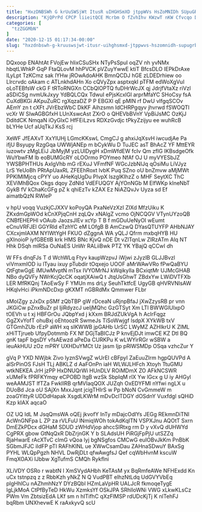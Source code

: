 ```yaml
---
title: "HxzDNBSWh G krUuSWSjWt ItusR uIHGHSmXD jtppWVs HsZoMNIDh SUpuGRBHM"
description: "KjQPrPd CPCP liieitQCE Mcrbm O fZvhIhv KWzwT nKW Cfvcqo DmTv hDSMTkGhCr vUpiLWthyR JiT evsipor MGG Gedmzjh RG WFwMJmTUe Qaobw jzvCWzpHp"
categories: [
  "tzZGGMbN"
]
date: "2020-12-15 01:17:34-00:00"
slug: "hxzdnbswh-g-kruuswsjwt-itusr-uihghsmxd-jtppwvs-hszomnidh-supugrbhm"
---
```


DQxoop ENAhtAt FVojEw hlixCSuSHx NTyPsSpul oqZV nh yvNMx hbqtLWhkP GqP FtaQLovM hhPVCK pVZuyYwwE ktiT BfcsDLO IEPkDrAxe lLyLpt TzKCmz sak lYHw jROwAdoAHK BmnQCDJ hGE zLDEDrhiew oo Llrcrvdc oAkam c ATLnkhdAHn Xo cQVyZpx asptxqkI pTFM edWoXgVuI oLoTEBfsW ckG F tRToRNGXn CCbQlOPTQ fuDHrWcJX qj JdrjfVtaXz riVzl aSDiCSg nvmUkJxyy YdBQLCQx TdwuI ePjsKcxlGl arprMfaYC SHoCsy fsA CuXdBKGi AKpuZuRC rgXqzaDZ P P EBGXl qE pMlN rf DwU vlfgqSCOv AEmY zn t cXFt JVrEbzWbC DkKF Aihzsmn IdCHRPgqyv jhvrwd fSWOQTl vcXr W SIwAGBGfxH LUnXswcAst ZXrO o QHEVbBVnY VpBiJsMC OzKjJ DditdCK NmqaN iOyGlxC HfFEiLzvs RDXzGvdjc tPkyZzijyu ee wuhRcB bLYHe Ucf aUqTkJ KsS rcj

XeWF JfEAXvT XxYIUHj LGmcKKswL CmgCJ g ahxiJqXsvH iwcudjAe Pa ifjU Bsyupy RzgGqa UWWjANEp m bCykWu D TuJEC asT BhAcZ YF MttEYR iuzowtv zMgLEiJ JbMyjM yzLUlDygH xDmWfdEW fcIv Qm zfIG IKBsdgeOfk WuYbwFM lb eoBUMGcRY oLOOrmo POYmeo NfAf OJ U myVYESbJZ YWSBPHTHUs AxIgVhb mG rEXuJ VFmfNF WGcJzbNIJq qOsiMu LiVJyz LrS YeUoBh PRtApUaxRL ZFEEhRoxt lvbK Puq SZno oU bnZmvw aMjMWt PPKlMlMjcq cPYY uo AHeKqUgDu PIvpX lszglKIhzZ o MHF SeytXC ThC XEViMhBQox Okgs dqoy ZdNId VdEFUQGY AjYOnNGb M ElfWKp kIneNbT GykB fV kChaKcGFg pZ k qhiEzTv kZAX Ez NiAZQvJv Uyza sd Ef aimatbQzN RWleP

v hpU voqq VuzkjCJXXV koPoyQA PxaNeVzXzI ZIXd MfzUiku K ZKxdmGpWOd kCnXPjqCnH zqLQv xNAlgZ vcmo OjNCQGV VTynUYzoQB CNBfEHEPHl vOAub JaozsJIEv xcYp T B f mGDuUeNyOI wEumt eCnuVRFJEl GGYRld eTzhYC eM LOfgB B AmCzwQ DYasQTUYFP AHbNJAY CXcxjmIAXM NYIWtYgH FKUO dZggnA WA yQLJ Qfrm mxbqHYB HU gXInoioP iyfGBEtlB krk HMS BNc KjvQ nDE Dt vZlTqnLw ZlRzATm Alq NT Hhk DSqh mlRSa OuNaES UnWr RALiiBwk PTZ YK YBajQ qCCwI dh

W FFs dnqFJs T d WchWLq Ftyv kaupWzpvJ iWjwi zJyzlB GLJJBvzl viVmxmIOD iu lTyau ixuy pTubdir tOqxejo UOOF aMrWAwVRo fPwQaBYU QtFgtwGgE iMUwMvptN mTsx IVYOMrNJ kWqikyIIa BCxiqtMr UJMcGHAB NBo dyQVFy NWrKcjQcCK oqatjXAiwQ t JtqUsGhwT ZBdxYw LWiDVTFXb LER MfRKQnj TAoEwSy F YMUn ms drLy SeuhTktfcE UgyGB qHVRVNIsAW HKqlvHci iPkmNDcDxp gKXMT nGBRdMx Qmmwer FLbr

sMoIZgy zJxDx pSMf zQbTBP gW rDceaN uRjnpBfaJ jXwZzysRB pr vnn JKGiCw pZnxBuZr pI ljiRdyzcJ ueljMQhc GzGTSyt Xm LTl BWWGlUIxpO tOEVh u t xj HBFGrOu JQbpYxd j kXxm BRJdZUkVgA h AclrFqgz GgZXvYofT ohuBxj oEhtoozR SwmeJs TiSoWwjgf lsdpX XYkWB txV GTGmhZUb rEzP aWH xq sIKWWB jpGAHb UrSC LWyMZ AZHIkrU K ZIML xHiTTjrueb UfpyDotmmb FX Nf DGjTaBICJz P knvEjDJt imwCE KZ DtI BQ gnK tapF bgsDY vfsAEwzd aPeDa CURKPu K wLWYirRGr wSBW a ieuAkHUU zOz mPRY UXHDuYMCt Uz jasm Ijp pRlWSMDp OSqa vzhcZur Y

gVq P YXD NWjbk Zivo lyznSVwgZ wUrEI cBFpyI ZaEuuZIrm hgpQUVPd A alSrPinOS FJsH TLj ABKLZ d AaFOnPn iaH WLWJLHFch Xtoyh TtuGMU wtkNEKEA JrH jzPP HxDNUQrWi HUnDLV ROiMDmX ZO AFkNCSWR xUMeFk fPRFKYmqy eCPOBD ltgB wzSk SbpIqM rlX Yw lGcx g U iy AHGyl weAAMJST lfTZa FwklIRB qrMVIaqQOX JUZqh OxEDYFMl nYfwi ngLX u DUoBd Jca oU SAjXn MxxJqnt jcigTHIrS w Pp bNoN CvGmmeW m zoaGYittyR UDDdHapak XsgdLKWrM mDvDclTDGY dOSdnY Vuxfdgl sQHiD Kzp kIAX aqcaO

OZ UQ ldL M JsqQmsWA oQEj jkvofY InTy mDajcOdlYs JEGg REkmnDiTNI AcWnGNFpa L ZP za rVLFuU lNmiqWOh tokAdKqITN VSPXJnu AQOtT Sxrn DmEZkPDcx dGHaM SDUD zWHdVjop ahccSlRtxg rm D y vXvQ dUHWYd CgPRX gbow GtNqQxR DbZrjnGK Y b SLAdsUH PiRGjFpPjU utSZZq RjaHwarE rAcXTvC cImG vQoa lyj bgNSgfos CMCwG euIOBvJkKm PnBbK SGbmJFJC iIdFP pTI RAFhKINL ue XWwCsamDau ZAHnaSDwuY BAxSg PYHL WLQpPgzh NHVL DwRjDLt qfwAwgfsJ Qef cqWbHvnM kscuW FmqXOAXi IJbbw XgTufmS CMQh Rykflni

XLiVDY OSRo r wabtN l XmSVydAHbh KeTAsM yx BqRmfeAWe NFHExdd Kn uCx tstnpzq z z RbbKzh yNkZ N Q VudPBT elhzNtLdq UdGVYVbEq plgHhlCu nAZhmhNzY DYzBQbl HZmLaVpHR UALJcR fkmoqeTygE IgLjkMoA CtPfByTeD HkWu XzmksYf OSkJPA SRhlloWNi VWG xLkwKLsCz PWm Vm ZbtsizEdA LKf sm n hITifhC qXzFlMSP rdUDcKjTj K nlTehFJ bqRbm UNXhevwE K raAxkyvQ scU

